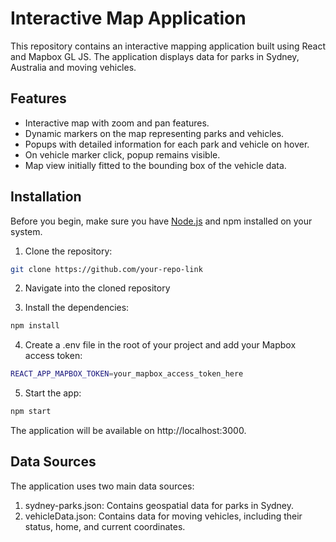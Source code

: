 # Interactive Map Application

This repository contains an interactive mapping application built using React and Mapbox GL JS. The application displays data for parks in Sydney, Australia and moving vehicles.

## Features

- Interactive map with zoom and pan features.
- Dynamic markers on the map representing parks and vehicles.
- Popups with detailed information for each park and vehicle on hover.
- On vehicle marker click, popup remains visible.
- Map view initially fitted to the bounding box of the vehicle data.

## Installation

Before you begin, make sure you have [Node.js](https://nodejs.org/) and npm installed on your system.

1. Clone the repository:

```bash
git clone https://github.com/your-repo-link 
```

2. Navigate into the cloned repository

3. Install the dependencies:
```bash
npm install
```

4. Create a .env file in the root of your project and add your Mapbox access token:
```bash
REACT_APP_MAPBOX_TOKEN=your_mapbox_access_token_here
```

5. Start the app:
```bash
npm start
```

The application will be available on http://localhost:3000.

## Data Sources
The application uses two main data sources:

1. sydney-parks.json: Contains geospatial data for parks in Sydney.
2. vehicleData.json: Contains data for moving vehicles, including their status, home, and current coordinates.